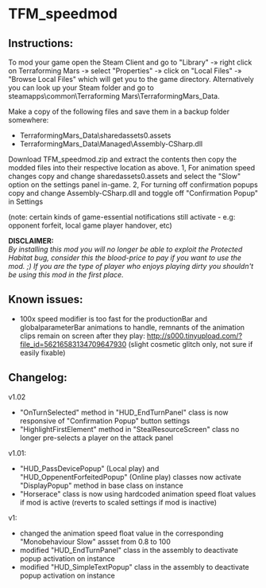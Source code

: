 # TFM_speedmod

Instructions:
-------------
To mod your game open the Steam Client and go to "Library" -» right click on Terraforming Mars -» select "Properties" -» click on "Local Files" -»  "Browse Local Files" which will get you to the game directory.
Alternatively you can look up your Steam folder and go to steamapps\common\Terraforming Mars\TerraformingMars_Data.

Make a copy of the following files and save them in a backup folder somewhere:
- TerraformingMars_Data\sharedassets0.assets
- TerraformingMars_Data\Managed\Assembly-CSharp.dll

Download TFM_speedmod.zip and extract the contents then copy the modded files into their respective location as above.
1, For animation speed changes copy and change sharedassets0.assets and select the "Slow" option on the settings panel in-game.
2, For turning off confirmation popups copy and change Assembly-CSharp.dll and toggle off "Confirmation Popup" in Settings 

(note: certain kinds of game-essential notifications still activate - e.g: opponent forfeit, local game player handover, etc)

**DISCLAIMER:**\
_By installing this mod you will no longer be able to exploit the Protected Habitat bug, consider this the blood-price to pay if you want to use the mod. ;)
If you are the type of player who enjoys playing dirty you shouldn't be using this mod in the first place._

Known issues:
-------------
- 100x speed modifier is too fast for the productionBar and globalparameterBar animations to handle, remnants of the animation clips remain on screen after they play: http://s000.tinyupload.com/?file_id=56216583134709647930
(slight cosmetic glitch only, not sure if easily fixable)


Changelog:
----------
v1.02
- "OnTurnSelected" method in "HUD_EndTurnPanel" class is now responsive of "Confirmation Popup" button settings
- "HighlightFirstElement" method in "StealResourceScreen" class no longer pre-selects a player on the attack panel 

v1.01:
- "HUD_PassDevicePopup" (Local play) and "HUD_OppenentForfeitedPopup" (Online play) classes now activate "DisplayPopup" method in base class on instance
- "Horserace" class is now using hardcoded animation speed float values if mod is active (reverts to scaled settings if mod is inactive)

v1:
- changed the animation speed float value in the corresponding "Monobehaviour Slow" assset from 0.8 to 100
- modified "HUD_EndTurnPanel" class in the assembly to deactivate popup activation on instance
- modified "HUD_SimpleTextPopup" class in the assembly to deactivate popup activation on instance
